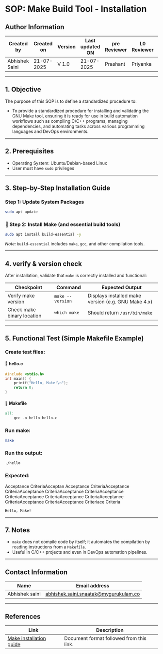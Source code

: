 # SOP: Make Build Tool - Installation

## Author Information

| Created by      | Created on         | Version          | Last updated ON   | pre Reviewer       | L0 Reviewer     | L1 Reviewer        | L2 Reviewer       |
|-----------------|--------------------|------------------|-------------------|--------------------|-----------------|--------------------|-------------------|
| Abhishek Saini  | 21-07-2025         | V 1.0            | 21-07-2025        | Prashant           | Priyanka        | Rishabh Sharma     | Piyush Upadhyay   |

---

## 1. Objective

The purpose of this SOP is to define a standardized procedure to:

- To provide a standardized procedure for installing and validating the GNU Make tool, ensuring it is ready for use in build automation workflows such as compiling C/C++ programs, managing dependencies, and automating tasks across various programming languages and DevOps environments.
---

##  2. Prerequisites

- Operating System: Ubuntu/Debian-based Linux
- User must have `sudo` privileges

---

## 3. Step-by-Step Installation Guide

###  Step 1: Update System Packages

```bash
sudo apt update
```

### 🔹 Step 2: Install Make (and essential build tools)

```bash
sudo apt install build-essential -y
```

*Note:* `build-essential` includes `make`, `gcc`, and other compilation tools.

---

## 4. verify & version check

After installation, validate that `make` is correctly installed and functional:

| Checkpoint                      | Command                           | Expected Output                                    |
|---------------------------------|-----------------------------------|----------------------------------------------------|
| Verify make version             | `make --version`                  | Displays installed make version (e.g. GNU Make 4.x)|
| Check make binary location      | `which make`                      | Should return `/usr/bin/make`                     |

---

## 5. Functional Test (Simple Makefile Example)

### Create test files:

#### 🔸 hello.c

```c
#include <stdio.h>
int main() {
    printf("Hello, Make!\n");
    return 0;
}
```

#### 🔸 Makefile

```makefile
all:
	gcc -o hello hello.c
```

### Run make:

```bash
make
```

### Run the output:

```bash
./hello
```

### Expected:
Acceptance CriteriaAcceptan Acceptance CriteriaAcceptance CriteriaAcceptance CriteriaAcceptance CriteriaAcceptance CriteriaAcceptance CriteriaAcceptance CriteriaAcceptance CriteriaAcceptance CriteriaAcceptance Criteriace Criteria
```text
Hello, Make!
```
---

##  7. Notes

- `make` does not compile code by itself; it automates the compilation by reading instructions from a `Makefile`.
- Useful in C/C++ projects and even in DevOps automation pipelines.

- --

## Contact Information

| **Name**           | **Email address**                         |
|--------------------|--------------------------------------------|
| Abhishek saini    | abhishek.saini.snaatak@mygurukulam.co |

---

## References

| **Link**                                                                 | **Description**                                   |
|--------------------------------------------------------------------------|---------------------------------------------------|
| [Make installation guide ](https://www.tutorialspoint.com/makefile/index.htm) | Document format followed from this link.          |
